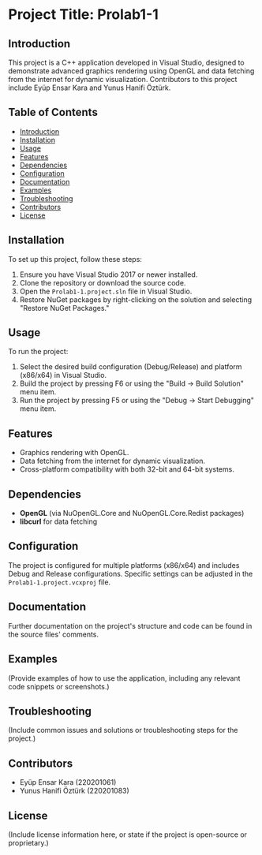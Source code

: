 # Project Title: Prolab1-1

## Introduction

This project is a C++ application developed in Visual Studio, designed to demonstrate advanced graphics rendering using OpenGL and data fetching from the internet for dynamic visualization. Contributors to this project include Eyüp Ensar Kara and Yunus Hanifi Öztürk.

## Table of Contents

- [Introduction](#introduction)
- [Installation](#installation)
- [Usage](#usage)
- [Features](#features)
- [Dependencies](#dependencies)
- [Configuration](#configuration)
- [Documentation](#documentation)
- [Examples](#examples)
- [Troubleshooting](#troubleshooting)
- [Contributors](#contributors)
- [License](#license)

## Installation

To set up this project, follow these steps:

1. Ensure you have Visual Studio 2017 or newer installed.
2. Clone the repository or download the source code.
3. Open the `Prolab1-1.project.sln` file in Visual Studio.
4. Restore NuGet packages by right-clicking on the solution and selecting "Restore NuGet Packages."

## Usage

To run the project:

1. Select the desired build configuration (Debug/Release) and platform (x86/x64) in Visual Studio.
2. Build the project by pressing F6 or using the "Build -> Build Solution" menu item.
3. Run the project by pressing F5 or using the "Debug -> Start Debugging" menu item.

## Features

- Graphics rendering with OpenGL.
- Data fetching from the internet for dynamic visualization.
- Cross-platform compatibility with both 32-bit and 64-bit systems.

## Dependencies

- **OpenGL** (via NuOpenGL.Core and NuOpenGL.Core.Redist packages)
- **libcurl** for data fetching

## Configuration

The project is configured for multiple platforms (x86/x64) and includes Debug and Release configurations. Specific settings can be adjusted in the `Prolab1-1.project.vcxproj` file.

## Documentation

Further documentation on the project's structure and code can be found in the source files' comments.

## Examples

(Provide examples of how to use the application, including any relevant code snippets or screenshots.)

## Troubleshooting

(Include common issues and solutions or troubleshooting steps for the project.)

## Contributors

- Eyüp Ensar Kara (220201061)
- Yunus Hanifi Öztürk (220201083)

## License

(Include license information here, or state if the project is open-source or proprietary.)

